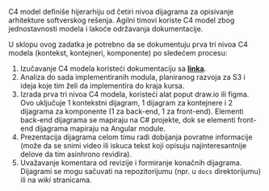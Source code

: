 C4 model definiše hijerarhiju od četiri nivoa dijagrama za opisivanje arhitekture softverskog rešenja. Agilni timovi koriste C4 model zbog jednostavnosti modela i lakoće održavanja dokumentacije.

U sklopu ovog zadatka je potrebno da se dokumentuju prva tri nivoa C4 modela (kontekst, kontejneri, komponente) po sledećem procesu:

1. Izučavanje C4 modela koristeći dokumentaciju sa **[linka](https://c4model.com/)**.
2. Analiza do sada implementiranih modula, planiranog razvoja za S3 i ideja koje tim želi da implementira do kraja kursa.
3. Izrada prva tri nivoa C4 modela, koristeći alat poput draw.io ili figma. Ovo uključuje 1 kontekstni dijagram, 1 dijagram za kontejnere i 2 dijagrama za komponente (1 za back-end, 1 za front-end). Elementi back-end dijagrama se mapiraju na C# projekte, dok se elementi front-end dijagrama mapiraju na Angular module.
4. Prezentacija dijagrama celom timu radi dobijanja povratne informacije (može da se snimi video ili iskuca tekst koji opisuju najinteresantnije delove da tim asinhrono revidira).
5. Uvažavanje komentara od revizije i formiranje konačnih dijagrama. Dijagrami se mogu sačuvati na repozitorijumu (npr. u `docs` direktorijumu) ili na _wiki_ stranicama.
